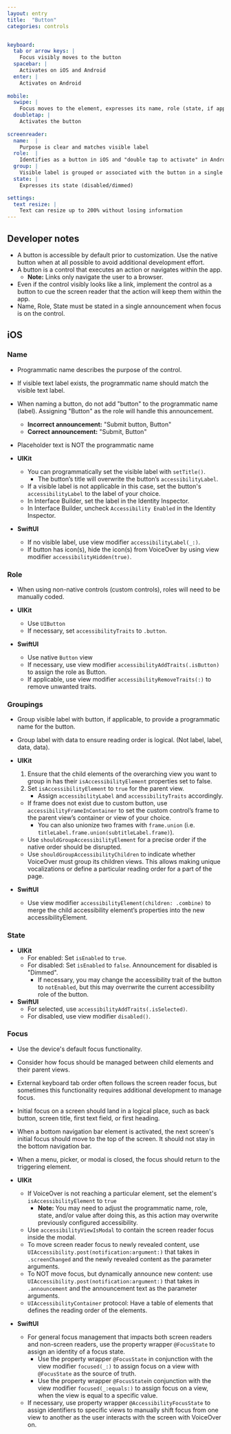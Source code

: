 ```yaml
---
layout: entry
title:  "Button"
categories: controls


keyboard:
  tab or arrow keys: |
    Focus visibly moves to the button
  spacebar: |
    Activates on iOS and Android
  enter: |
    Activates on Android
          
mobile:
  swipe: |
    Focus moves to the element, expresses its name, role (state, if applicable)
  doubletap: |
    Activates the button
    
screenreader: 
  name:  |
    Purpose is clear and matches visible label
  role:  |
    Identifies as a button in iOS and "double tap to activate" in Android
  group: |
    Visible label is grouped or associated with the button in a single swipe
  state: |
    Expresses its state (disabled/dimmed)

settings:
  text resize: |
    Text can resize up to 200% without losing information
---
```


## Developer notes
-   A button is accessible by default prior to customization. Use the native button when at all possible to avoid additional development effort.
-   A button is a control that executes an action or navigates within the app. 
    -   **Note:** Links only navigate the user to a browser. 
-   Even if the control visibly looks like a link, implement the control as a button to cue the screen reader that the action will keep them within the app.
-   Name, Role, State must be stated in a single announcement when focus is on the control.

## **iOS**

### Name
-   Programmatic name describes the purpose of the control.
-   If visible text label exists, the programmatic name should match the visible text label.
-   When naming a button, do not add "button" to the programmatic name (label). Assigning "Button" as the role will handle this announcement.
    -   **Incorrect announcement:** "Submit button, Button"
    -   **Correct announcement:** "Submit, Button"
-   Placeholder text is NOT the programmatic name

-   **UIKit**
    -   You can programmatically set the visible label with `setTitle()`.
        -   The button’s title will overwrite the button’s `accessibilityLabel`.
    -   If a visible label is not applicable in this case, set the button's `accessibilityLabel` to the label of your choice.
    -   In Interface Builder, set the label in the Identity Inspector.
    -   In Interface Builder, uncheck `Accessibility Enabled` in the Identity Inspector.

-   **SwiftUI**
    -   If no visible label, use view modifier `accessibilityLabel(_:)`.
    -   If button has icon(s), hide the icon(s) from VoiceOver by using view modifier `accessibilityHidden(true)`.
        

### Role
-   When using non-native controls (custom controls), roles will need to be manually coded.

-   **UIKit**
    -   Use `UIButton`
    -   If necessary, set `accessibilityTraits` to `.button`.
-   **SwiftUI**
    -   Use native `Button` view
    -   If necessary, use view modifier `accessibilityAddTraits(.isButton)` to assign the role as Button.
    -   If applicable, use view modifier `accessibilityRemoveTraits(:)` to remove unwanted traits.
        

### Groupings
-   Group visible label with button, if applicable, to provide a programmatic name for the button.
-   Group label with data to ensure reading order is logical. (Not label, label, data, data).


-   **UIKit**
    1.   Ensure that the child elements of the overarching view you want to group in has their `isAccessibilityElement` properties set to false.
    2.  Set `isAccessibilityElement` to `true` for the parent view.
        -   Assign `accessibilityLabel` and `accessibilityTraits` accordingly.
    -   If frame does not exist due to custom button, use `accessibilityFrameInContainer` to set the custom control’s frame to the parent view’s container or view of your choice.
        -   You can also unionize two frames with `frame.union` (i.e. `titleLabel.frame.union(subtitleLabel.frame)`).
    -   Use `shouldGroupAccessibilityElement` for a precise order if the native order should be disrupted.
    -   Use `shouldGroupAccessibilityChildren` to indicate whether VoiceOver must group its children views. This allows making unique vocalizations or define a particular reading order for a part of the page.
-   **SwiftUI**
    -   Use view modifier `accessibilityElement(children: .combine)` to merge the child accessibility element’s properties into the new accessibilityElement.


### State 

-   **UIKit**  
    -   For enabled: Set `isEnabled` to `true`.
    -   For disabled: Set `isEnabled` to `false`. Announcement for disabled is "Dimmed".
        -   If necessary, you may change the accessibility trait of the button to `notEnabled`, but this may overrwrite the current accessibility role of the button.
-   **SwiftUI**
    -   For selected, use `accessibilityAddTraits(.isSelected)`.
    -   For disabled, use view modifier `disabled()`.


### Focus
-   Use the device's default focus functionality. 
-   Consider how focus should be managed between child elements and their parent views.
-   External keyboard tab order often follows the screen reader focus, but sometimes this functionality requires additional development to manage focus.
-   Initial focus on a screen should land in a logical place, such as back button, screen title, first text field, or first heading.
-   When a bottom navigation bar element is activated, the next screen's initial focus should move to the top of the screen. It should not stay in the bottom navigation bar.
-   When a menu, picker, or modal is closed, the focus should return to the triggering element.


-   **UIKit**
    -   If VoiceOver is not reaching a particular element, set the element's `isAccessibilityElement` to `true`
        -   **Note:** You may need to adjust the programmatic name, role, state, and/or value after doing this, as this action may overwrite previously configured accessibility.
    -   Use `accessibilityViewIsModal` to contain the screen reader focus inside the modal.
    -   To move screen reader focus to newly revealed content, use `UIAccessibility.post(notification:argument:)` that takes in `.screenChanged` and the newly revealed content as the parameter arguments.
    -   To NOT move focus, but dynamically announce new content: use `UIAccessibility.post(notification:argument:)` that takes in `.announcement` and the announcement text as the parameter arguments.
    -   `UIAccessibilityContainer` protocol: Have a table of elements that defines the reading order of the elements.  
-   **SwiftUI**
    -   For general focus management that impacts both screen readers and non-screen readers, use the property wrapper `@FocusState` to assign an identity of a focus state.
        -   Use the property wrapper `@FocusState` in conjunction with the view modifier `focused(_:)` to assign focus on a view with `@FocusState` as the source of truth.
        -   Use the property wrapper `@FocusState`in conjunction with the view modifier `focused(_:equals:)` to assign focus on a view, when the view is equal to a specific value.
    -   If necessary, use property wrapper `@AccessibilityFocusState` to assign identifiers to specific views to manually shift focus from one view to another as the user interacts with the screen with VoiceOver on.